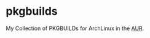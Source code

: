 pkgbuilds
=========

My Collection of PKGBUILDs for ArchLinux in the [AUR](https://aur.archlinux.org/packages/?SeB=m&K=Cornu).


